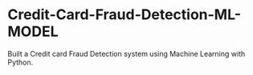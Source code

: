 # Credit-Card-Fraud-Detection-ML-MODEL
 Built a Credit card Fraud Detection system using Machine Learning with Python.
